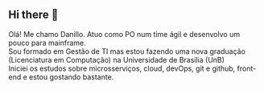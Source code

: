 ## Hi there 👋

<!--
**DanilloAlmeida/danilloalmeida** is a ✨ _special_ ✨ repository because its `README.md` (this file) appears on your GitHub profile.

Here are some ideas to get you started:
-->

Olá! Me chamo Danillo. Atuo como PO num time ágil e desenvolvo um pouco para mainframe.
<br> Sou formado em Gestão de TI mas estou fazendo uma nova graduação (Licenciatura em Computação) na Universidade de Brasília (UnB)
<br> Iniciei os estudos sobre microsserviços, cloud, devOps, git e github, front-end e estou gostando bastante.
<!--
- 🌱 I’m currently learning ...
- 👯 I’m looking to collaborate on ...
- 🤔 I’m looking for help with ...
- 💬 Ask me about ...
- 📫 How to reach me: ...
- 😄 Pronouns: ...
- ⚡ Fun fact: ...
-->
